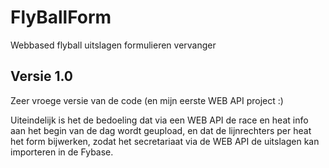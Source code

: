 # FlyBallForm
Webbased flyball uitslagen formulieren vervanger

Versie 1.0
--------------------------------------------------------------------------------------------------
Zeer vroege versie van de code (en mijn eerste WEB API project :)

Uiteindelijk is het de bedoeling dat via een WEB API de race en heat info aan het begin van de dag wordt geupload, en dat de lijnrechters per heat het form bijwerken, zodat het secretariaat via de WEB API de uitslagen kan importeren in de Fybase.

